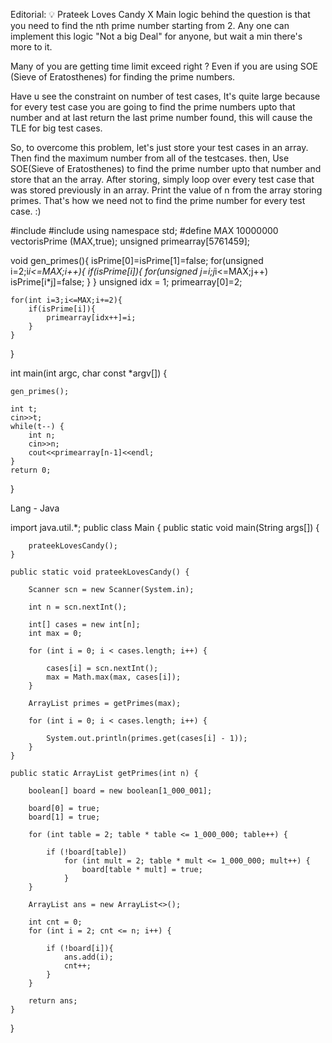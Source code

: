 Editorial: 💡 Prateek Loves Candy
X
Main logic behind the question is that you need to find the nth prime number starting from 2. Any one can implement this logic "Not a big Deal" for anyone, but wait a min there's more to it.

Many of you are getting time limit exceed right ? Even if you are using SOE (Sieve of Eratosthenes) for finding the prime numbers.

Have u see the constraint on number of test cases, It's quite large because for every test case you are going to find the prime numbers upto that number and at last return the last prime number found, this will cause the TLE for big test cases.

So, to overcome this problem, let's just store your test cases in an array.
Then find the maximum number from all of the testcases.
then, Use SOE(Sieve of Eratosthenes) to find the prime number upto that number and store that an the array.
After storing, simply loop over every test case that was stored previously in an array.
Print the value of n from the array storing primes.
That's how we need not to find the prime number for every test case. :)


#include <iostream>
#include <vector>
using namespace std;
#define MAX 10000000
vector<bool>isPrime (MAX,true);
unsigned primearray[5761459];


void gen_primes(){
    isPrime[0]=isPrime[1]=false;
    for(unsigned i=2;i*i<=MAX;i++){
        if(isPrime[i]){
            for(unsigned j=i;j*i<=MAX;j++) isPrime[i*j]=false;
        }
    }
    unsigned idx = 1;
    primearray[0]=2;

    for(int i=3;i<=MAX;i+=2){
        if(isPrime[i]){
            primearray[idx++]=i;
        }     
    }
}

int main(int argc, char const *argv[])
{

    gen_primes();

    int t;
    cin>>t;
    while(t--) {
        int n;
        cin>>n;
        cout<<primearray[n-1]<<endl;
    }
    return 0;
}

Lang - Java

import java.util.*;
public class Main {
    public static void main(String args[]) {

        prateekLovesCandy();
    }

    public static void prateekLovesCandy() {

        Scanner scn = new Scanner(System.in);

        int n = scn.nextInt();

        int[] cases = new int[n];
        int max = 0;

        for (int i = 0; i < cases.length; i++) {

            cases[i] = scn.nextInt();
            max = Math.max(max, cases[i]);
        }

        ArrayList primes = getPrimes(max);

        for (int i = 0; i < cases.length; i++) {

            System.out.println(primes.get(cases[i] - 1));
        }
    }

    public static ArrayList getPrimes(int n) {

        boolean[] board = new boolean[1_000_001];

        board[0] = true;
        board[1] = true;

        for (int table = 2; table * table <= 1_000_000; table++) {

            if (!board[table])
                for (int mult = 2; table * mult <= 1_000_000; mult++) {
                    board[table * mult] = true;
                }
        }

        ArrayList ans = new ArrayList<>();

        int cnt = 0;
        for (int i = 2; cnt <= n; i++) {

            if (!board[i]){
                ans.add(i);
                cnt++;
            }
        }

        return ans;
    }

}
